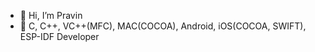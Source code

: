 - 👋 Hi, I’m Pravin
- 👀 C, C++, VC++(MFC), MAC(COCOA), Android, iOS(COCOA, SWIFT), ESP-IDF Developer

<!---
gawadepd07/gawadepd07 is a ✨ special ✨ repository because its `README.md` (this file) appears on your GitHub profile.
You can click the Preview link to take a look at your changes.
--->
